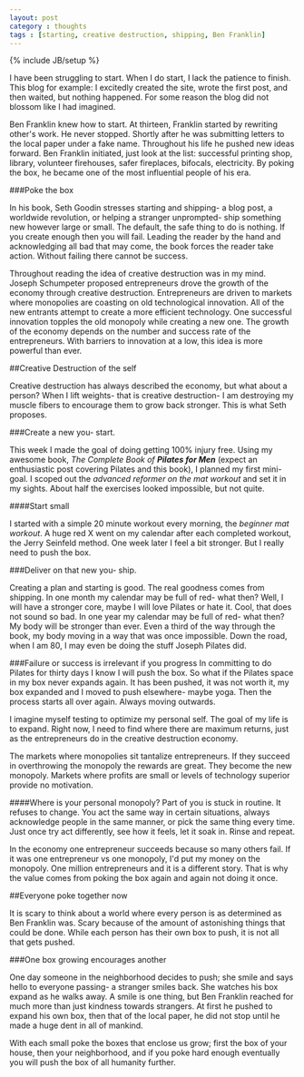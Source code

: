 ```yaml
---
layout: post
category : thoughts
tags : [starting, creative destruction, shipping, Ben Franklin]
---
```

{% include JB/setup %}

I have been struggling to start. When I do start, I lack the patience to finish. This blog for
example: I excitedly created the site, wrote the first post, and then waited, but nothing happened.
For some reason the blog did not blossom like I had imagined.

Ben Franklin knew how to start. At thirteen, Franklin started by rewriting other's work. He never
stopped. Shortly after he was submitting letters to the local paper under a fake name. Throughout
his life he pushed new ideas forward. Ben Franklin initiated, just look at the list: successful
printing shop, library, volunteer firehouses, safer fireplaces, bifocals, electricity. By poking the
box, he became one of the most influential people of his era.

###Poke the box

In his book, Seth Goodin stresses starting and shipping- a blog post, a worldwide revolution, or
helping a stranger unprompted- ship something new however large or small. The default, the safe
thing to do is nothing. If you create enough then you will fail. Leading the reader by the hand and
acknowledging all bad that may come, the book forces the reader take action. Without failing there
cannot be success.


Throughout reading the idea of creative destruction was in my mind. Joseph Schumpeter proposed
entrepreneurs drove the growth of the economy through creative destruction. Entrepreneurs are driven
to markets where monopolies are coasting on old technological innovation. All of the new entrants
attempt to create a more efficient technology. One successful innovation topples the old monopoly
while creating a new one. The growth of the economy depends on the number and success rate of the
entrepreneurs. With barriers to innovation at a low, this idea is more powerful than ever.


##Creative Destruction of the self 

Creative destruction has always described the economy, but what
about a person? When I lift weights- that is creative destruction- I am destroying my muscle fibers
to encourage them to grow back stronger. This is what Seth proposes.

###Create a new you- start. 

This week I made the goal of doing getting 100% injury free. Using my
awesome book, *The Complete Book of **Pilates for Men*** (expect an enthusiastic post covering
Pilates and this book), I planned my first mini-goal. I scoped out the *advanced reformer on the mat
workout* and set it in my sights. About half the exercises looked impossible, but not quite.

####Start small

I started with a simple 20 minute workout every morning, the *beginner mat workout*.
A huge red X went on my calendar after each completed workout, the Jerry Seinfeld method. One week
later I feel a bit stronger. But I really need to push the box.


###Deliver on that new you- ship. 

Creating a plan and starting is good. The real goodness comes from
shipping. In one month my calendar may be full of red- what then? Well, I will have a stronger core,
maybe I will love Pilates or hate it. Cool, that does not sound so bad. In one year my calendar may
be full of red- what then? My body will be stronger than ever. Even a third of the way through the
book, my body moving in a way that was once impossible. Down the road, when I am 80, I may even be
doing the stuff Joseph Pilates did.


###Failure or success is irrelevant if you progress 
In committing to do Pilates for thirty days I know I will push the box. So what if the Pilates space in my box never expands again. It has been pushed, it was not worth it, my box expanded and I moved to push elsewhere- maybe yoga. Then the process starts all over again. Always moving outwards.

I imagine myself testing to optimize my personal self. The goal of my life is to expand. Right now,
I need to find where there are maximum returns, just as the entrepreneurs do in the creative
destruction economy.

The markets where monopolies sit tantalize entrepreneurs. If they succeed in overthrowing the
monopoly the rewards are great. They become the new monopoly. Markets where profits are small or
levels of technology superior provide no motivation.


####Where is your personal monopoly? 
Part of you is stuck in routine. It refuses to change. You act the same way in certain situations, always acknowledge people in the same manner, or pick the same thing every time. Just once try act differently, see how it feels, let it soak in. Rinse and repeat.


In the economy one entrepreneur succeeds because so many others fail. If it was one entrepreneur vs
one monopoly, I'd put my money on the monopoly. One million entrepreneurs and it is a different
story. That is why the value comes from poking the box again and again not doing it once.


##Everyone poke together now 

It is scary to think about a world where every person is as determined
as Ben Franklin was. Scary because of the amount of astonishing things that could be done. While
each person has their own box to push, it is not all that gets pushed.

###One box growing encourages another 

One day someone in the neighborhood decides to push; she smile
and says hello to everyone passing- a stranger smiles back. She watches his box expand as he walks
away. A smile is one thing, but Ben Franklin reached for much more than just kindness towards
strangers. At first he pushed to expand his own box, then that of the local paper, he did not stop
until he made a huge dent in all of mankind.

With each small poke the boxes that enclose us grow; first the box of your house, then your
neighborhood, and if you poke hard enough eventually you will push the box of all humanity further.










